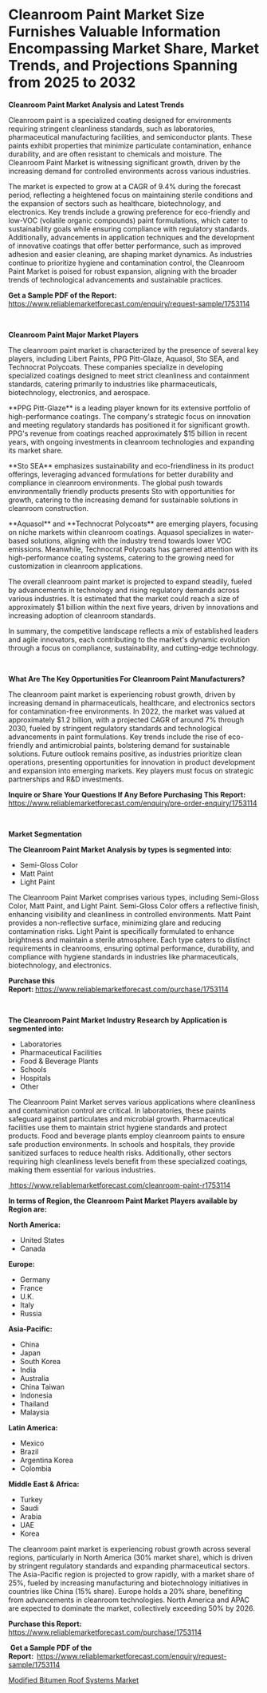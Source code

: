 <p><h1>Cleanroom Paint Market Size Furnishes Valuable Information Encompassing Market Share, Market Trends, and Projections Spanning from 2025 to 2032</h1></p><p><strong>Cleanroom Paint Market Analysis and Latest Trends</strong></p>
<p><p>Cleanroom paint is a specialized coating designed for environments requiring stringent cleanliness standards, such as laboratories, pharmaceutical manufacturing facilities, and semiconductor plants. These paints exhibit properties that minimize particulate contamination, enhance durability, and are often resistant to chemicals and moisture. The Cleanroom Paint Market is witnessing significant growth, driven by the increasing demand for controlled environments across various industries.</p><p>The market is expected to grow at a CAGR of 9.4% during the forecast period, reflecting a heightened focus on maintaining sterile conditions and the expansion of sectors such as healthcare, biotechnology, and electronics. Key trends include a growing preference for eco-friendly and low-VOC (volatile organic compounds) paint formulations, which cater to sustainability goals while ensuring compliance with regulatory standards. Additionally, advancements in application techniques and the development of innovative coatings that offer better performance, such as improved adhesion and easier cleaning, are shaping market dynamics. As industries continue to prioritize hygiene and contamination control, the Cleanroom Paint Market is poised for robust expansion, aligning with the broader trends of technological advancements and sustainable practices.</p></p>
<p><strong>Get a Sample PDF of the Report:&nbsp;</strong> <a href="https://www.reliablemarketforecast.com/enquiry/request-sample/1753114?utm_campaign=2384&utm_medium=2&utm_source=Github&utm_content=ia&utm_term=01042025&utm_id=cleanroom-paint">https://www.reliablemarketforecast.com/enquiry/request-sample/1753114</a></p>
<p>&nbsp;</p>
<p><strong>Cleanroom Paint Major Market Players</strong></p>
<p><p>The cleanroom paint market is characterized by the presence of several key players, including Libert Paints, PPG Pitt-Glaze, Aquasol, Sto SEA, and Technocrat Polycoats. These companies specialize in developing specialized coatings designed to meet strict cleanliness and containment standards, catering primarily to industries like pharmaceuticals, biotechnology, electronics, and aerospace.</p><p>**PPG Pitt-Glaze** is a leading player known for its extensive portfolio of high-performance coatings. The company's strategic focus on innovation and meeting regulatory standards has positioned it for significant growth. PPG's revenue from coatings reached approximately $15 billion in recent years, with ongoing investments in cleanroom technologies and expanding its market share.</p><p>**Sto SEA** emphasizes sustainability and eco-friendliness in its product offerings, leveraging advanced formulations for better durability and compliance in cleanroom environments. The global push towards environmentally friendly products presents Sto with opportunities for growth, catering to the increasing demand for sustainable solutions in cleanroom construction.</p><p>**Aquasol** and **Technocrat Polycoats** are emerging players, focusing on niche markets within cleanroom coatings. Aquasol specializes in water-based solutions, aligning with the industry trend towards lower VOC emissions. Meanwhile, Technocrat Polycoats has garnered attention with its high-performance coating systems, catering to the growing need for customization in cleanroom applications.</p><p>The overall cleanroom paint market is projected to expand steadily, fueled by advancements in technology and rising regulatory demands across various industries. It is estimated that the market could reach a size of approximately $1 billion within the next five years, driven by innovations and increasing adoption of cleanroom standards.</p><p>In summary, the competitive landscape reflects a mix of established leaders and agile innovators, each contributing to the market's dynamic evolution through a focus on compliance, sustainability, and cutting-edge technology.</p></p>
<p>&nbsp;</p>
<p><strong>What Are The Key Opportunities For Cleanroom Paint Manufacturers?</strong></p>
<p><p>The cleanroom paint market is experiencing robust growth, driven by increasing demand in pharmaceuticals, healthcare, and electronics sectors for contamination-free environments. In 2022, the market was valued at approximately $1.2 billion, with a projected CAGR of around 7% through 2030, fueled by stringent regulatory standards and technological advancements in paint formulations. Key trends include the rise of eco-friendly and antimicrobial paints, bolstering demand for sustainable solutions. Future outlook remains positive, as industries prioritize clean operations, presenting opportunities for innovation in product development and expansion into emerging markets. Key players must focus on strategic partnerships and R&D investments.</p></p>
<p><strong>Inquire or Share Your Questions If Any Before Purchasing This Report:</strong> <a href="https://www.reliablemarketforecast.com/enquiry/pre-order-enquiry/1753114?utm_campaign=2384&utm_medium=2&utm_source=Github&utm_content=ia&utm_term=01042025&utm_id=cleanroom-paint">https://www.reliablemarketforecast.com/enquiry/pre-order-enquiry/1753114</a></p>
<p>&nbsp;</p>
<p><strong>Market Segmentation</strong></p>
<p><strong>The Cleanroom Paint Market Analysis by types is segmented into:</strong></p>
<p><ul><li>Semi-Gloss Color</li><li>Matt Paint</li><li>Light Paint</li></ul></p>
<p><p>The Cleanroom Paint Market comprises various types, including Semi-Gloss Color, Matt Paint, and Light Paint. Semi-Gloss Color offers a reflective finish, enhancing visibility and cleanliness in controlled environments. Matt Paint provides a non-reflective surface, minimizing glare and reducing contamination risks. Light Paint is specifically formulated to enhance brightness and maintain a sterile atmosphere. Each type caters to distinct requirements in cleanrooms, ensuring optimal performance, durability, and compliance with hygiene standards in industries like pharmaceuticals, biotechnology, and electronics.</p></p>
<p><strong>Purchase this Report:&nbsp;</strong><a href="https://www.reliablemarketforecast.com/purchase/1753114?utm_campaign=2384&utm_medium=2&utm_source=Github&utm_content=ia&utm_term=01042025&utm_id=cleanroom-paint">https://www.reliablemarketforecast.com/purchase/1753114</a></p>
<p>&nbsp;</p>
<p><strong>The Cleanroom Paint Market Industry Research by Application is segmented into:</strong></p>
<p><ul><li>Laboratories</li><li>Pharmaceutical Facilities</li><li>Food & Beverage Plants</li><li>Schools</li><li>Hospitals</li><li>Other</li></ul></p>
<p><p>The Cleanroom Paint Market serves various applications where cleanliness and contamination control are critical. In laboratories, these paints safeguard against particulates and microbial growth. Pharmaceutical facilities use them to maintain strict hygiene standards and protect products. Food and beverage plants employ cleanroom paints to ensure safe production environments. In schools and hospitals, they provide sanitized surfaces to reduce health risks. Additionally, other sectors requiring high cleanliness levels benefit from these specialized coatings, making them essential for various industries.</p></p>
<p><a href="https://www.reliablemarketforecast.com/cleanroom-paint-r1753114?utm_campaign=2384&utm_medium=2&utm_source=Github&utm_content=ia&utm_term=01042025&utm_id=cleanroom-paint">&nbsp;https://www.reliablemarketforecast.com/cleanroom-paint-r1753114</a></p>
<p><strong>In terms of Region, the Cleanroom Paint Market Players available by Region are:</strong></p>
<p>
    <p> <strong> North America: </strong>
        <ul>
            <li>United States</li>
            <li>Canada</li>
        </ul>
        </p> 
    <p> <strong> Europe: </strong>
        <ul>
            <li>Germany</li>
            <li>France</li>
            <li>U.K.</li>
            <li>Italy</li>
            <li>Russia</li>
        </ul>
        </p> 
    <p> <strong> Asia-Pacific: </strong>
        <ul>
            <li>China</li>
            <li>Japan</li>
            <li>South Korea</li>
            <li>India</li>
            <li>Australia</li>
            <li>China Taiwan</li>
            <li>Indonesia</li>
            <li>Thailand</li>
            <li>Malaysia</li>
        </ul>
        </p> 
    <p> <strong> Latin America: </strong>
        <ul>
            <li>Mexico</li>
            <li>Brazil</li>
            <li>Argentina Korea</li>
            <li>Colombia</li>
        </ul>
        </p> 
    <p> <strong> Middle East & Africa: </strong>
        <ul>
            <li>Turkey</li>
            <li>Saudi</li>
            <li>Arabia</li>
            <li>UAE</li>
            <li>Korea</li>
        </ul>
    </p>
    </p>
<p><p>The cleanroom paint market is experiencing robust growth across several regions, particularly in North America (30% market share), which is driven by stringent regulatory standards and expanding pharmaceutical sectors. The Asia-Pacific region is projected to grow rapidly, with a market share of 25%, fueled by increasing manufacturing and biotechnology initiatives in countries like China (15% share). Europe holds a 20% share, benefiting from advancements in cleanroom technologies. North America and APAC are expected to dominate the market, collectively exceeding 50% by 2026.</p></p>
<p><strong>Purchase this Report: </strong><a href="https://www.reliablemarketforecast.com/purchase/1753114?utm_campaign=2384&utm_medium=2&utm_source=Github&utm_content=ia&utm_term=01042025&utm_id=cleanroom-paint">https://www.reliablemarketforecast.com/purchase/1753114</a></p>
<p>&nbsp;<strong>Get a Sample PDF of the Report:&nbsp;&nbsp;</strong><a href="https://www.reliablemarketforecast.com/enquiry/request-sample/1753114?utm_campaign=2384&utm_medium=2&utm_source=Github&utm_content=ia&utm_term=01042025&utm_id=cleanroom-paint">https://www.reliablemarketforecast.com/enquiry/request-sample/1753114</a></p>
<p><strong></strong></p>
<p><p><a href="https://github.com/MonroeBullock54/Market-Research-Report-List-2/blob/main/modified-bitumen-roof-systems-market.md?utm_campaign=2384&utm_medium=2&utm_source=Github&utm_content=ia&utm_term=01042025&utm_id=cleanroom-paint">Modified Bitumen Roof Systems Market</a></p></p>